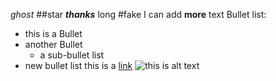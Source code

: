 *ghost*
##star
***thanks***
long
#fake
I can add **more** text
Bullet list:
- this is a Bullet
- another Bullet
  - a sub-bullet list
- new bullet list
this is a [link](https//www.youtube.com)
![this is alt text]() 
